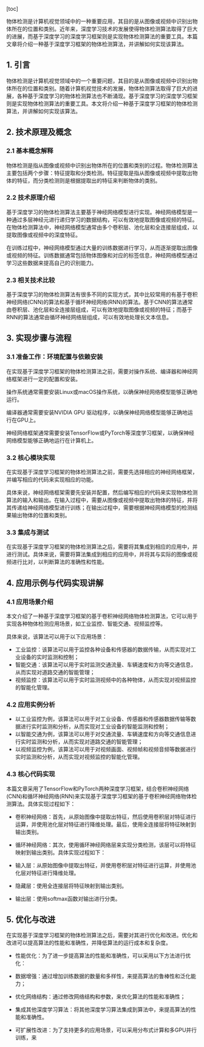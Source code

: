 
[toc]                    
                
                
物体检测是计算机视觉领域中的一种重要应用，其目的是从图像或视频中识别出物体所在的位置和类别。近年来，深度学习技术的发展使得物体检测算法取得了巨大的进展，而基于深度学习的深度学习框架则是实现物体检测算法的重要工具。本篇文章将介绍一种基于深度学习框架的物体检测算法，并讲解如何实现该算法。

## 1. 引言

物体检测是计算机视觉领域中的一个重要问题，其目的是从图像或视频中识别出物体所在的位置和类别。随着计算机视觉技术的发展，物体检测算法取得了巨大的进展，各种基于深度学习的物体检测算法也不断涌现。基于深度学习的深度学习框架则是实现物体检测算法的重要工具。本文将介绍一种基于深度学习框架的物体检测算法，并讲解如何实现该算法。

## 2. 技术原理及概念

### 2.1 基本概念解释

物体检测是指从图像或视频中识别出物体所在的位置和类别的过程。物体检测算法主要包括两个步骤：特征提取和分类检测。特征提取是指从图像或视频中提取出物体的特征，而分类检测则是根据提取出的特征来判断物体的类别。

### 2.2 技术原理介绍

基于深度学习的物体检测算法主要基于神经网络模型进行实现。神经网络模型是一种通过多层神经元进行递归学习的数据结构，可以有效地提取图像或视频的特征。在物体检测算法中，神经网络模型通常由多个卷积层、池化层和全连接层组成，以提取图像或视频中的深度特征。

在训练过程中，神经网络模型通过大量的训练数据进行学习，从而逐渐提取出图像或视频的特征。训练数据通常包括物体图像和对应的标签信息，神经网络模型通过学习这些数据来提高自己的识别能力。

### 2.3 相关技术比较

基于深度学习的物体检测算法有很多不同的实现方式，其中比较常用的有基于卷积神经网络(CNN)的算法和基于循环神经网络(RNN)的算法。基于CNN的算法通常由卷积层、池化层和全连接层组成，可以有效地提取图像或视频的特征；而基于RNN的算法通常由循环神经网络层组成，可以有效地处理长文本信息。

## 3. 实现步骤与流程

### 3.1 准备工作：环境配置与依赖安装

在实现基于深度学习框架的物体检测算法之前，需要对操作系统、编译器和神经网络框架进行一定的配置和安装。

操作系统通常需要安装Linux或macOS操作系统，以确保神经网络模型能够正确地运行。

编译器通常需要安装NVIDIA GPU 驱动程序，以确保神经网络模型能够正确地运行在GPU上。

神经网络框架通常需要安装TensorFlow或PyTorch等深度学习框架，以确保神经网络模型能够正确地运行在计算机上。

### 3.2 核心模块实现

在实现基于深度学习框架的物体检测算法之前，需要先选择相应的神经网络框架，并编写相应的代码来实现相应的功能。

具体来说，神经网络框架需要先安装并配置，然后编写相应的代码来实现物体检测算法的输入和输出。在输入过程中，需要从图像或视频中提取出物体的特征，并将其传递给神经网络模型进行训练；在输出过程中，需要根据神经网络模型的检测结果输出物体的位置和类别。

### 3.3 集成与测试

在实现基于深度学习框架的物体检测算法之后，需要将其集成到相应的应用中，并进行测试。具体来说，需要将算法集成到相应的应用中，并将其与实际的图像或视频进行比对，以判断算法的准确性和性能。

## 4. 应用示例与代码实现讲解

### 4.1 应用场景介绍

本文介绍了一种基于深度学习框架的基于卷积神经网络物体检测算法，它可以用于实现各种物体检测应用场景，如工业监控、智能交通、视频监控等。

具体来说，该算法可以用于以下应用场景：

- 工业监控：该算法可以用于监控各种设备和传感器的数据传输，从而实现对工业设备的实时监测和控制；
- 智能交通：该算法可以用于实时监测交通流量、车辆速度和方向等交通信息，从而实现对道路交通的智能管理；
- 视频监控：该算法可以用于实时监测视频中的各种物体，从而实现对视频监控的智能化管理。

### 4.2 应用实例分析

- 以工业监控为例，该算法可以用于对工业设备、传感器和传感器数据传输等数据进行实时监测和分析，从而实现对工业设备的智能监测和控制；
- 以智能交通为例，该算法可以用于对交通流量、车辆速度和方向等交通信息进行实时监测和分析，从而实现对道路交通的智能管理；
- 以视频监控为例，该算法可以用于对视频画面、视频帧和视频音频等数据进行实时监测和分析，从而实现对视频监控的智能化管理。

### 4.3 核心代码实现

本篇文章采用了TensorFlow和PyTorch两种深度学习框架，结合卷积神经网络(CNN)和循环神经网络(RNN)来实现基于深度学习框架的基于卷积神经网络物体检测算法。具体实现过程如下：

- 卷积神经网络：首先，从原始图像中提取出特征，然后使用卷积层对特征进行运算，并使用池化层对特征进行降维处理。最后，使用全连接层将特征映射到输出类别。

- 循环神经网络：其次，使用循环神经网络层来实现分类检测，该层可以将特征映射到输出类别。具体实现过程如下：

- 输入层：从原始图像中提取出特征，并使用卷积层对特征进行运算，并使用池化层对特征进行降维处理。

- 隐藏层：使用全连接层将特征映射到输出类别。

- 输出层：使用softmax函数对输出进行分类。

## 5. 优化与改进

在实现基于深度学习框架的物体检测算法之后，需要对其进行优化和改进。优化和改进可以提高算法的性能和准确性，并降低算法的运行成本和复杂度。

- 性能优化：为了进一步提高算法的性能和准确性，可以采用以下方法进行优化：

- 数据增强：通过增加训练数据的数量和多样性，来提高算法的鲁棒性和泛化能力；
- 优化网络结构：通过修改网络结构和参数，来优化算法的性能和准确性；
- 集成其他深度学习算法：将其他深度学习算法集成到算法中，来提高算法的性能和准确性。

- 可扩展性改进：为了支持更多的应用场景，可以采用分布式计算和多GPU并行训练，来

